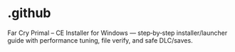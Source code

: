 # .github
Far Cry Primal – CE Installer for Windows — step‑by‑step installer/launcher guide with performance tuning, file verify, and safe DLC/saves.
